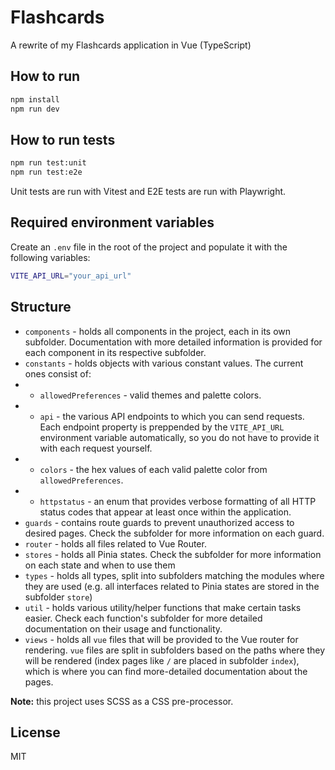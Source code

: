 # Flashcards
A rewrite of my Flashcards application in Vue (TypeScript)

## How to run
```bash
npm install
npm run dev
```

## How to run tests
```bash
npm run test:unit
npm run test:e2e
```

Unit tests are run with Vitest and E2E tests are run with Playwright.

## Required environment variables
Create an ``.env`` file in the root of the project and populate it with the following variables:

```bash
VITE_API_URL="your_api_url"
```

## Structure
* ``components`` - holds all components in the project, each in its own subfolder. Documentation with more detailed information is provided for each component in its respective subfolder.
* ``constants`` - holds objects with various constant values. The current ones consist of:
* * ``allowedPreferences`` - valid themes and palette colors.
* * ``api`` - the various API endpoints to which you can send requests. Each endpoint property is preppended by the ``VITE_API_URL`` environment variable automatically, so you do not have to provide it with each request yourself.
* * ``colors`` - the hex values of each valid palette color from ``allowedPreferences``.
* * ``httpstatus`` - an enum that provides verbose formatting of all HTTP status codes that appear at least once within the application.
* ``guards`` - contains route guards to prevent unauthorized access to desired pages. Check the subfolder for more information on each guard.
* ``router`` - holds all files related to Vue Router.
* ``stores`` - holds all Pinia states. Check the subfolder for more information on each state and when to use them
* ``types`` - holds all types, split into subfolders matching the modules where they are used (e.g. all interfaces related to Pinia states are stored in the subfolder ``store``)
* ``util`` - holds various utility/helper functions that make certain tasks easier. Check each function's subfolder for more detailed documentation on their usage and functionality.
* ``views`` - holds all ``vue`` files that will be provided to the Vue router for rendering. ``vue`` files are split in subfolders based on the paths where they will be rendered (index pages like ``/`` are placed in subfolder ``index``), which is where you can find more-detailed documentation about the pages.

**Note:** this project uses SCSS as a CSS pre-processor.

## License
MIT